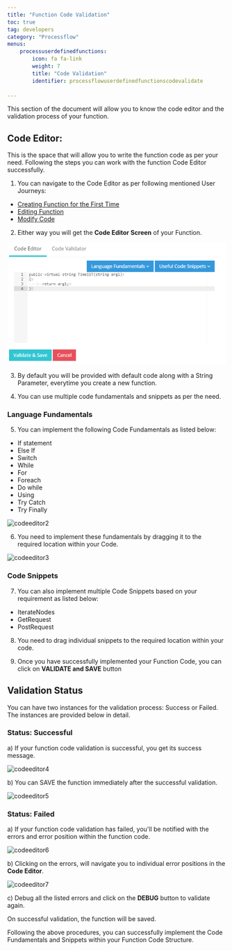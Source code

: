 ```yaml
---
title: "Function Code Validation"
toc: true
tag: developers
category: "Processflow"
menus: 
    processuserdefinedfunctions:
        icon: fa fa-link
        weight: 7
        title: "Code Validation" 
        identifier: processflowuserdefinedfunctionscodevalidate

---
```


This section of the document will allow you to know the code editor and the validation process of your function.

## Code Editor:

This is the space that will allow you to write the function code as per your need. Following the steps you can work with the function Code Editor successfully.

1) You can navigate to the Code Editor as per following mentioned User Journeys:
 - [Creating Function for the First Time](/processflow/Create-User-Defined-Functions/#creating-user-defined-functions)
 - [Editing Function](/processflow/Listing-Editing-user-defined-functions/#functions---edit)
 - [Modify Code](/processflow/Listing-Editing-user-defined-functions/#function---modify-code)

2) Either way you will get the **Code Editor Screen** of your Function.

![codeeditor1](\staticfiles\processflow\media\codeeditor1.PNG)

3) By default you will be provided with default code along with a String Parameter, everytime you create a new function. 

4) You can use multiple code fundamentals and snippets as per the need.

### Language Fundamentals

5) You can implement the following Code Fundamentals as listed below:
 - If statement
 - Else If
 - Switch
 - While
 - For
 - Foreach
 - Do while
 - Using
 - Try Catch
 - Try Finally

![codeeditor2]()

6) You need to implement these fundamentals by dragging it to the required location within your Code.

![codeeditor3]()

### Code Snippets

7) You can also implement multiple Code Snippets based on your requirement as listed below:

 - IterateNodes
 - GetRequest
 - PostRequest

8) You need to drag individual snippets to the required location within your code.

9) Once you have successfully implemented your Function Code, you can click on **VALIDATE and SAVE** button

## Validation Status

You can have two instances for the validation process: Success or Failed. The instances are provided below in detail.

### Status: Successful

a) If your function code validation is successful, you get its success message.

![codeeditor4]()

b) You can SAVE the function immediately after the successful validation.

![codeeditor5]()

### Status: Failed

a) If your function code validation has failed, you'll be notified with the errors and error position within the function code.

![codeeditor6]()

b) Clicking on the errors, will navigate you to individual error positions in the **Code Editor**.

![codeeditor7]()

c) Debug all the listed errors and click on the **DEBUG** button to validate again.

On successful validation, the function will be saved.

Following the above procedures, you can successfully implement the Code Fundamentals and Snippets within your Function Code Structure.